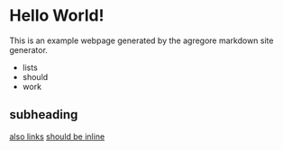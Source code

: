 # Hello World!

This is an example webpage generated by the agregore markdown site generator.

- lists
- should
- work

## subheading

[also links](./)
[should be inline](#subheading)
